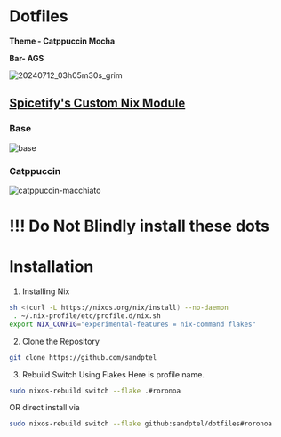 # Dotfiles
**Theme - Catppuccin Mocha**

**Bar- AGS**

![20240712_03h05m30s_grim](https://github.com/user-attachments/assets/0a87f65d-7cb2-4683-9ec2-b4f2347d7729)

## [Spicetify's Custom Nix Module](home-manager/themes/spicetify.nix)
### Base
![base](https://github.com/user-attachments/assets/f5be68b9-cac0-4ea1-8619-7d571e6b6a7e)
### Catppuccin
![catppuccin-macchiato](https://github.com/user-attachments/assets/6957abe2-81ba-4c1f-b34b-d46de7cd8a6c)

# **!!! Do Not Blindly install these dots**

# Installation
1. Installing Nix
```bash
sh <(curl -L https://nixos.org/nix/install) --no-daemon
 . ~/.nix-profile/etc/profile.d/nix.sh
export NIX_CONFIG="experimental-features = nix-command flakes"
```
2. Clone the Repository
```bash
git clone https://github.com/sandptel
```
3. Rebuild Switch Using Flakes
   Here <roronoa> is profile name.
```bash
sudo nixos-rebuild switch --flake .#roronoa
```
OR direct install via
```bash
sudo nixos-rebuild switch --flake github:sandptel/dotfiles#roronoa
```
